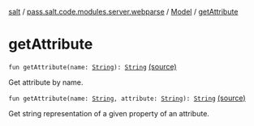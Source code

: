[salt](../../index.md) / [pass.salt.code.modules.server.webparse](../index.md) / [Model](index.md) / [getAttribute](./get-attribute.md)

# getAttribute

`fun getAttribute(name: `[`String`](https://kotlinlang.org/api/latest/jvm/stdlib/kotlin/-string/index.html)`): `[`String`](https://kotlinlang.org/api/latest/jvm/stdlib/kotlin/-string/index.html) [(source)](https://github.com/kurbaniec-tgm/salt/tree/master/code/modules/server/webparse/Model.kt#L31)

Get attribute by name.

`fun getAttribute(name: `[`String`](https://kotlinlang.org/api/latest/jvm/stdlib/kotlin/-string/index.html)`, attribute: `[`String`](https://kotlinlang.org/api/latest/jvm/stdlib/kotlin/-string/index.html)`): `[`String`](https://kotlinlang.org/api/latest/jvm/stdlib/kotlin/-string/index.html) [(source)](https://github.com/kurbaniec-tgm/salt/tree/master/code/modules/server/webparse/Model.kt#L49)

Get string representation of a given property of an attribute.

